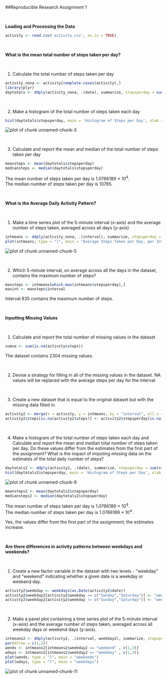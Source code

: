 
##Reproducible Research Assignment 1

<br>

**Loading and Processing the Data**


```r
activity <- read.csv('activity.csv', as.is = TRUE)
```

<br>

**What is the mean total number of steps taken per day?**

<br>

1. Calculate the total number of steps taken per day


```r
activity_nona <- activity[complete.cases(activity),]
library(plyr)
daytotals <- ddply(activity_nona, .(date), summarize, stepsperday = sum(steps, na.rm=TRUE))
```

<br>

2. Make a histogram of the total number of steps taken each day


```r
hist(daytotals$stepsperday, main = 'Histogram of Steps per Day', xlab = 'Steps per Day')
```

![plot of chunk unnamed-chunk-3](figure/unnamed-chunk-3-1.png)
  
<br>

3. Calculate and report the mean and median of the total number of steps taken per day


```r
meansteps <- mean(daytotals$stepsperday)
mediansteps <- median(daytotals$stepsperday)
```

The mean number of steps taken per day is 1.0766189 &times; 10<sup>4</sup>.  
The median number of steps taken per day is 10765.  

<br>

**What is the Average Daily Activity Pattern?**  

<br>

1. Make a time series plot of the 5-minute interval (x-axis) and the average number of steps taken, averaged across all days (y-axis)


```r
intmeans <- ddply(activity_nona, .(interval), summarize, stepsperday = mean(steps, na.rm=TRUE))
plot(intmeans, type = "l", main = "Average Steps Taken per Day, per Interval", ylab = "Average Steps per Day", xlab = "Interval")
```

![plot of chunk unnamed-chunk-5](figure/unnamed-chunk-5-1.png)

<br>

2. Which 5-minute interval, on average across all the days in the dataset, contains the maximum number of steps?

```r
maxsteps <- intmeans[which.max(intmeans$stepsperday),]
maxint <- maxsteps$interval
```

Interval 835 contains the maximum number of steps.

<br> 

**Inputting Missing Values**

<br>

1. Calculate and report the total number of missing values in the dataset 

```r
sumna <- sum(is.na(activity$steps))
```

The dataset contains 2304 missing values. 

<br>

2. Devise a strategy for filling in all of the missing values in the dataset. 
NA values will be replaced with the average steps per day for the interval

<br>

3. Create a new dataset that is equal to the original dataset but with the missing data filled in.

```r
activity2 <- merge(x = activity, y = intmeans, by = "interval", all.x = TRUE)
activity2$steps[is.na(activity2$steps)] <- activity2$stepsperday[is.na(activity2$steps)]
```

<br>

4. Make a histogram of the total number of steps taken each day and Calculate and report the mean and median total number of steps taken per day. Do these values differ from the estimates from the first part of the assignment? What is the impact of imputing missing data on the estimates of the total daily number of steps?

```r
daytotals2 <- ddply(activity2, .(date), summarize, stepsperday = sum(steps))
hist(daytotals2$stepsperday, main = 'Histogram of Steps per Day', xlab = 'Steps per Day')
```

![plot of chunk unnamed-chunk-9](figure/unnamed-chunk-9-1.png)

```r
meansteps2 <- mean(daytotals2$stepsperday)
mediansteps2 <- median(daytotals2$stepsperday)
```

The mean number of steps taken per day is 1.0766189 &times; 10<sup>4</sup>.  
The median number of steps taken per day is 1.0766189 &times; 10<sup>4</sup>.  

Yes, the values differ from the first part of the assignment; the estimates increase. 

<br>

**Are there differences in activity patterns between weekdays and weekends?**

<br>

1. Create a new factor variable in the dataset with two levels - "weekday" and "weekend" indicating whether a given date is a weekday or weekend day.


```r
activity2$weekday <- weekdays(as.Date(activity2$date))
activity2$weekday2[activity2$weekday == c("Sunday","Saturday")] <- "weekend"
activity2$weekday2[activity2$weekday != c("Sunday","Saturday")] <- "weekday"
```

<br>

2. Make a panel plot containing a time series plot of the 5-minute interval (x-axis) and the average number of steps taken, averaged across all weekday days or weekend days (y-axis). 


```r
intmeans2 <- ddply(activity2, .(interval, weekday2), summarize, stepsperday = mean(steps))
par(mfrow = c(1,2))
wends <- intmeans2[intmeans2$weekday2 == "weekend" , c(1,3)]
wdays <- intmeans2[intmeans2$weekday2 == "weekday" , c(1,3)]
plot(wends, type = "l", main = "weekends")
plot(wdays, type = "l", main = "weekdays")
```

![plot of chunk unnamed-chunk-11](figure/unnamed-chunk-11-1.png)
